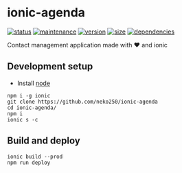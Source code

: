# ionic-agenda

[![__status__](https://img.shields.io/website-up-down-green-red/https/neko250.github.io/ionic-agenda.svg?label=status)](https://neko250.github.io/ionic-agenda/)
[![__maintenance__](https://img.shields.io/maintenance/yes/2018.svg)](https://github.com/neko250/ionic-agenda)
[![__version__](https://img.shields.io/github/package-json/v/neko250/ionic-agenda.svg)](https://github.com/neko250/ionic-agenda)
[![__size__](https://img.shields.io/github/languages/code-size/neko250/ionic-agenda.svg)](https://github.com/neko250/ionic-agenda)
[![__dependencies__](https://img.shields.io/david/neko250/ionic-agenda.svg)](https://github.com/neko250/ionic-agenda/blob/master/package.json)

Contact management application made with :heart: and ionic

## Development setup

- Install [node](https://nodejs.org)

```shell
npm i -g ionic
git clone https://github.com/neko250/ionic-agenda
cd ionic-agenda/
npm i
ionic s -c
```

## Build and deploy

```shell
ionic build --prod
npm run deploy
```

